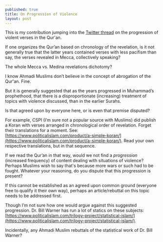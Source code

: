 ```yaml
---
published: true
title: On Progression of Violence 
layout: post
---
```

This is my contribution jumping into the [Twitter thread](https://twitter.com/NAQureshi/status/715996720522530816) on the progression of violent verses in the Qur'an.

If one organizes the Qur’an based on chronology of the revelation, is it not generally true that the latter years contained verses with less pacifism than say, the verses revealed in Mecca, collectively speaking?

The whole Mecca vs. Medina revelations dichotomy? 

I know Ahmadi Muslims don’t believe in the concept of abrogation of the Qur'an. Fine. 

But it is generally suggested that as the years progressed in Muhammad’s prophethood, that there is a disproportionate (increasing) treatment of topics with violence discussed, than in the earlier Surahs. 

Is that agreed upon by everyone here, or is even that premise disputed?

For example, CSPI (I’m sure not a popular source with Muslims) did publish a Koran with verses arranged in chronological order of revelation. Forget their translations for a moment. See: [https://www.politicalislam.com/product/a-simple-koran/](https://www.politicalislam.com/product/a-simple-koran/). Read your own respective translations, but in that sequence.

If we read the Qur’an in that way, would we not find a _progression_ (increased frequency) of content dealing with situations of violence? Perhaps Muslims wish to say that's because more wars or such had to be fought. Whatever your reasoning, do you dispute that this progression is present?

If this cannot be established as an agreed upon common ground (everyone free to qualify it their own way), perhaps an article/rebuttal on this topic needs to be addressed first.

Though I’m not sure how one would argue against this suggested progression. Dr. Bill Warner has run a lot of statics on these subjects: [https://www.politicalislam.com/trilogy-project/statistical-islam/](https://www.politicalislam.com/trilogy-project/statistical-islam/).

Incidentally, any Ahmadi Muslim rebuttals of the statistical work of Dr. Bill Warner?
